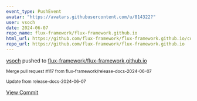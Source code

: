 ```yaml
---
event_type: PushEvent
avatar: "https://avatars.githubusercontent.com/u/814322?"
user: vsoch
date: 2024-06-07
repo_name: flux-framework/flux-framework.github.io
html_url: https://github.com/flux-framework/flux-framework.github.io/commit/ba156be39f6d7052cf582751434ef58fc87f3b9a
repo_url: https://github.com/flux-framework/flux-framework.github.io
---
```


<a href='https://github.com/vsoch' target='_blank'>vsoch</a> pushed to <a href='https://github.com/flux-framework/flux-framework.github.io' target='_blank'>flux-framework/flux-framework.github.io</a>

<small>Merge pull request #117 from flux-framework/release-docs-2024-06-07

Update from release-docs-2024-06-07</small>

<a href='https://github.com/flux-framework/flux-framework.github.io/commit/ba156be39f6d7052cf582751434ef58fc87f3b9a' target='_blank'>View Commit</a>